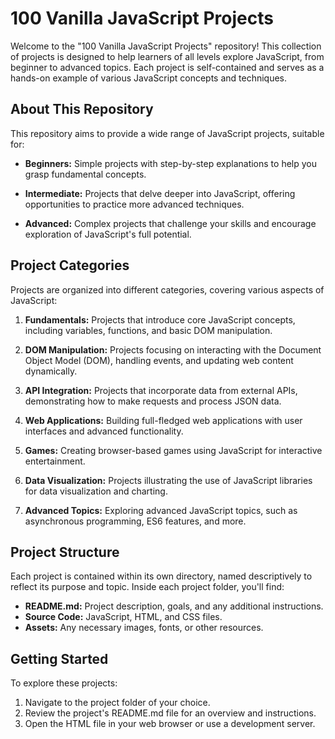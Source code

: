 # 100 Vanilla JavaScript Projects

Welcome to the "100 Vanilla JavaScript Projects" repository! This collection of projects is designed to help learners of all levels explore JavaScript, from beginner to advanced topics. Each project is self-contained and serves as a hands-on example of various JavaScript concepts and techniques.

## About This Repository

This repository aims to provide a wide range of JavaScript projects, suitable for:

- **Beginners:** Simple projects with step-by-step explanations to help you grasp fundamental concepts.

- **Intermediate:** Projects that delve deeper into JavaScript, offering opportunities to practice more advanced techniques.

- **Advanced:** Complex projects that challenge your skills and encourage exploration of JavaScript's full potential.

## Project Categories

Projects are organized into different categories, covering various aspects of JavaScript:

1. **Fundamentals:** Projects that introduce core JavaScript concepts, including variables, functions, and basic DOM manipulation.

2. **DOM Manipulation:** Projects focusing on interacting with the Document Object Model (DOM), handling events, and updating web content dynamically.

3. **API Integration:** Projects that incorporate data from external APIs, demonstrating how to make requests and process JSON data.

4. **Web Applications:** Building full-fledged web applications with user interfaces and advanced functionality.

5. **Games:** Creating browser-based games using JavaScript for interactive entertainment.

6. **Data Visualization:** Projects illustrating the use of JavaScript libraries for data visualization and charting.

7. **Advanced Topics:** Exploring advanced JavaScript topics, such as asynchronous programming, ES6 features, and more.

## Project Structure

Each project is contained within its own directory, named descriptively to reflect its purpose and topic. Inside each project folder, you'll find:

- **README.md:** Project description, goals, and any additional instructions.
- **Source Code:** JavaScript, HTML, and CSS files.
- **Assets:** Any necessary images, fonts, or other resources.

## Getting Started

To explore these projects:

1. Navigate to the project folder of your choice.
2. Review the project's README.md file for an overview and instructions.
3. Open the HTML file in your web browser or use a development server.
